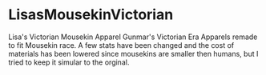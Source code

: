 # LisasMousekinVictorian
Lisa's Victorian Mousekin Apparel 
Gunmar's Victorian Era Apparels remade to fit Mousekin race. A few stats have been changed and the cost of materials has been lowered since mousekins are smaller then humans, but I tried to keep it simular to the orginal.
